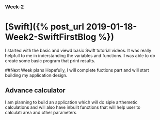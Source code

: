 ### Week-2
# [Swift]({% post_url 2019-01-18-Week2-SwiftFirstBlog %})

I started with the basic and viewd basic Swift tutorial videos.
It was really helpfull to me in inderstanding the variables and functions.
I was able to do create some basic program that print results.

##Next Week plans
Hopefully, I will complete fuctions part and will start building my application design.

## Advance calculator
I am planning to build an application which will do siple arthemetic calculations and 
will also have inbuilt functions that will help user to calculati area and other parameters.
